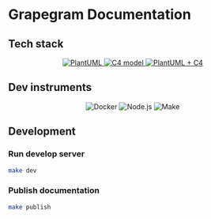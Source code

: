# Grapegram Documentation

## Tech stack

<div align="center">
    <a href="https://plantuml.com/">
        <img src="https://img.shields.io/badge/-PlantUML-black?style=for-the-badge&logoColor=white&logo=uml&color=9C36CF" alt="PlantUML" />
    </a>
    <a href="https://c4model.com/">
        <img src="https://img.shields.io/badge/-C4 model-black?style=for-the-badge&color=212121" alt="C4 model" />
    </a>
    <a href="https://github.com/plantuml-stdlib/C4-PlantUML">
        <img src="https://img.shields.io/badge/-PlantUML + C4-black?style=for-the-badge&color=9C36CF" alt="PlantUML + C4" />
    </a>
</div>

## Dev instruments

<div align="center">
    <img src="https://img.shields.io/badge/-Docker-black?style=for-the-badge&logoColor=white&logo=docker&color=9C36CF" alt="Docker" />
    <img src="https://img.shields.io/badge/-Node.js-black?style=for-the-badge&logoColor=white&logo=nodedotjs&color=212121" alt="Node.js" />
    <img src="https://img.shields.io/badge/-Make-black?style=for-the-badge&color=9C36CF" alt="Make" />
</div>

## Development

### Run develop server

```sh
make dev
```

### Publish documentation

```sh
make publish
```
